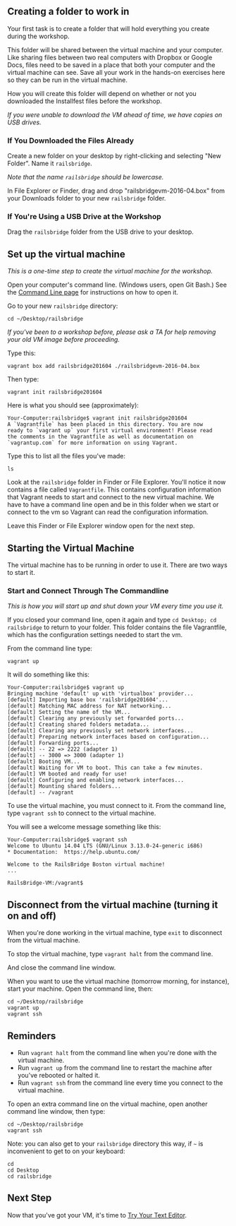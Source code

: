 ## Creating a folder to work in

Your first task is to create a folder that will hold everything you create
during the workshop.

This folder will be shared between the virtual machine and your computer. Like sharing files between two real computers with Dropbox or Google Docs, files need to be saved in a place that both your computer and the virtual machine can see. Save all your work in the hands-on exercises here so they can be run in the virtual machine.

How you will create this folder will depend on whether or not you downloaded
the Installfest files before the workshop.

*If you were unable to download the VM ahead of time, we have copies on USB drives.*

### If You Downloaded the Files Already

Create a new folder on your desktop by right-clicking and selecting "New
Folder". Name it `railsbridge`.

*Note that the name `railsbridge` should be lowercase.*

In File Explorer or Finder, drag and drop "railsbridgevm-2016-04.box" from
your Downloads folder to your new `railsbridge` folder.

### If You're Using a USB Drive at the Workshop

Drag the `railsbridge` folder from the USB drive to your desktop.

## Set up the virtual machine

*This is a one-time step to create the virtual machine for the workshop.*

Open your computer's command line. (Windows users, open Git Bash.) See the [Command Line page](command_line) for instructions on how to open it.

<!-- INSTRUCTORS: please remember to update all occurrences of the box -->
<!-- name below when the VM version changes. -->

Go to your new `railsbridge` directory:

    cd ~/Desktop/railsbridge

*If you've been to a workshop before, please ask a TA for help removing your old VM image before proceeding.*

Type this:

    vagrant box add railsbridge201604 ./railsbridgevm-2016-04.box

Then type:

    vagrant init railsbridge201604

Here is what you should see (approximately):

    Your-Computer:railsbridge$ vagrant init railsbridge201604
    A `Vagrantfile` has been placed in this directory. You are now
    ready to `vagrant up` your first virtual environment! Please read
    the comments in the Vagrantfile as well as documentation on
    `vagrantup.com` for more information on using Vagrant.

Type this to list all the files you've made:

    ls

Look at the `railsbridge` folder in Finder or File Explorer. You'll notice it
now contains a file called `Vagrantfile`.  This contains configuration
information that Vagrant needs to start and connect to the new virtual
machine.  We have to have a command line open and be in this folder when we
start or connect to the vm so Vagrant can read the configuration information.

Leave this Finder or File Explorer window open for the next step.

## Starting the Virtual Machine

The virtual machine has to be running in order to use it.  There are two ways to start it.

### Start and Connect Through The Commandline

*This is how you will start up and shut down your VM every time you use it.*

If you closed your command line, open it again and type `cd Desktop; cd
railsbridge` to return to your folder.  This folder contains the file
Vagrantfile, which has the configuration settings needed to start the vm.

From the command line type:

    vagrant up

It will do something like this:

    Your-Computer:railsbridge$ vagrant up
    Bringing machine 'default' up with 'virtualbox' provider...
    [default] Importing base box 'railsbridge201604'...
    [default] Matching MAC address for NAT networking...
    [default] Setting the name of the VM...
    [default] Clearing any previously set forwarded ports...
    [default] Creating shared folders metadata...
    [default] Clearing any previously set network interfaces...
    [default] Preparing network interfaces based on configuration...
    [default] Forwarding ports...
    [default] -- 22 => 2222 (adapter 1)
    [default] -- 3000 => 3000 (adapter 1)
    [default] Booting VM...
    [default] Waiting for VM to boot. This can take a few minutes.
    [default] VM booted and ready for use!
    [default] Configuring and enabling network interfaces...
    [default] Mounting shared folders...
    [default] -- /vagrant


To use the virtual machine, you must connect to it.  From the command line, type
`vagrant ssh` to connect to the virtual machine.

You will see a welcome message something like this:

    Your-Computer:railsbridge$ vagrant ssh
    Welcome to Ubuntu 14.04 LTS (GNU/Linux 3.13.0-24-generic i686)
    * Documentation:  https://help.ubuntu.com/

    Welcome to the RailsBridge Boston virtual machine!
    ...

    RailsBridge-VM:/vagrant$

## Disconnect from the virtual machine (turning it on and off)

When you're done working in the virtual machine, type `exit` to disconnect from the virtual machine.

To stop the virtual machine, type `vagrant halt` from the command line.

And close the command line window.

When you want to use the virtual machine (tomorrow morning, for instance),
start your machine. Open the command line, then:

    cd ~/Desktop/railsbridge
    vagrant up
    vagrant ssh

## Reminders

* Run `vagrant halt` from the command line when you're done with the virtual machine.
* Run `vagrant up` from the command line to restart the machine after you've rebooted or halted it.
* Run `vagrant ssh` from the command line every time you connect to the virtual machine.

To open an extra command line
on the virtual machine, open another command line window, then type:

    cd ~/Desktop/railsbridge
    vagrant ssh

Note: you can also get to your `railsbridge` directory this way, if `~` is
inconvenient to get to on your keyboard:

    cd
    cd Desktop
    cd railsbridge

## Next Step

Now that you've got your VM, it's time to [Try Your Text
Editor](/installfest/install_a_text_editor).
